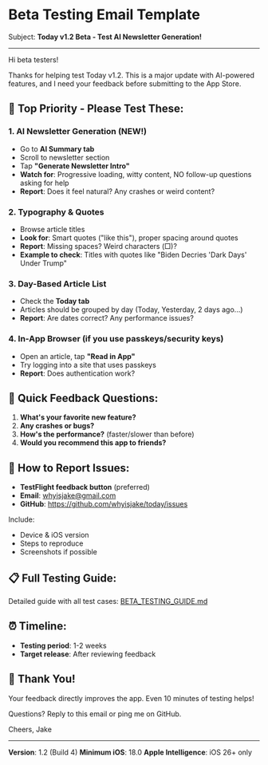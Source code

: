 # Beta Testing Email Template

Subject: **Today v1.2 Beta - Test AI Newsletter Generation!**

---

Hi beta testers!

Thanks for helping test Today v1.2. This is a major update with AI-powered features, and I need your feedback before submitting to the App Store.

## 🎯 Top Priority - Please Test These:

### 1. AI Newsletter Generation (NEW!)
- Go to **AI Summary tab**
- Scroll to newsletter section
- Tap **"Generate Newsletter Intro"**
- **Watch for**: Progressive loading, witty content, NO follow-up questions asking for help
- **Report**: Does it feel natural? Any crashes or weird content?

### 2. Typography & Quotes
- Browse article titles
- **Look for**: Smart quotes ("like this"), proper spacing around quotes
- **Report**: Missing spaces? Weird characters (□)?
- **Example to check**: Titles with quotes like "Biden Decries 'Dark Days' Under Trump"

### 3. Day-Based Article List
- Check the **Today tab**
- Articles should be grouped by day (Today, Yesterday, 2 days ago...)
- **Report**: Are dates correct? Any performance issues?

### 4. In-App Browser (if you use passkeys/security keys)
- Open an article, tap **"Read in App"**
- Try logging into a site that uses passkeys
- **Report**: Does authentication work?

## 💬 Quick Feedback Questions:

1. **What's your favorite new feature?**
2. **Any crashes or bugs?**
3. **How's the performance?** (faster/slower than before)
4. **Would you recommend this app to friends?**

## 🐛 How to Report Issues:

- **TestFlight feedback button** (preferred)
- **Email**: whyisjake@gmail.com
- **GitHub**: https://github.com/whyisjake/today/issues

Include:
- Device & iOS version
- Steps to reproduce
- Screenshots if possible

## 📋 Full Testing Guide:

Detailed guide with all test cases: [BETA_TESTING_GUIDE.md](./BETA_TESTING_GUIDE.md)

## ⏰ Timeline:

- **Testing period**: 1-2 weeks
- **Target release**: After reviewing feedback

## 🙏 Thank You!

Your feedback directly improves the app. Even 10 minutes of testing helps!

Questions? Reply to this email or ping me on GitHub.

Cheers,
Jake

---

**Version**: 1.2 (Build 4)
**Minimum iOS**: 18.0
**Apple Intelligence**: iOS 26+ only
